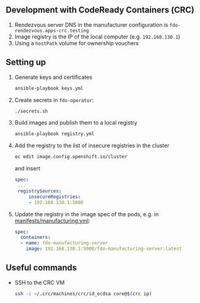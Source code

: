 ## Development with CodeReady Containers (СRC)

1. Rendezvous server DNS in the manufacturer configuration is `fdo-rendezvous.apps-crc.testing`
2. Image registry is the IP of the local computer (e.g. `192.168.130.1`)
3. Using a `hostPath` volume for ownership vouchers

## Setting up

1. Generate keys and certificates

   ```sh
   ansible-playbook keys.yml
   ```

2. Create secrets in `fdo-operator`:

   ```sh
   ./secrets.sh
   ```

3. Build images and publish them to a local registry

   ```sh
   ansible-playbook registry.yml
   ```

4. Add the registry to the list of insecure registries in the cluster

   ```sh
   oc edit image.config.openshift.io/cluster
   ```

   and insert

   ```yaml
   spec:
    ...
    registrySources:
        insecureRegistries:
        - 192.168.130.1:5000
   ```

5. Update the registry in the image spec of the pods, e.g. in [manifests/manufacturing.yml](manifests/manufacturing.yml):

   ```yaml
   spec:
     containers:
     - name: fdo-manufacturing-server
       image: 192.168.130.1:5000/fdo-manufacturing-server:latest
   ```

## Useful commands

* SSH to the CRC VM

  ```sh
  ssh -i ~/.crc/machines/crc/id_ecdsa core@$(crc ip)
  ```


